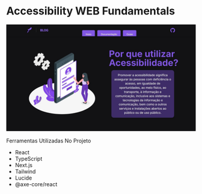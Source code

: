 # Accessibility WEB Fundamentals

![imageBackground](./public//PrintBanner.jpg)

Ferramentas Utilizadas No Projeto
- React
- TypeScript
- Next.js
- Tailwind
- Lucide
- @axe-core/react

